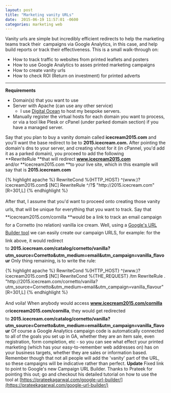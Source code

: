 ```yaml
---
layout: post
title: "Marketing vanity URLs"
date:  2015-06-19 11:57:01 -0600
categories: marketing web
---
```


Vanity urls are simple but incredibly efficient redirects to help the marketing teams track their  campaigns via Google Analytics, in this case, and help build reports or track their effectiveness. This is a small walk-through on:

*   How to track traffic to websites from printed leaflets and posters
*   How to use Google Analytics to asses printed marketing campaigns
*   How to create vanity urls
*   How to check ROI (Return on investment) for printed adverts

* * *

**Requirements**

*   Domain(s) that you want to use
*   Server with Apache (can use any other service)
    *   I use [Digital Ocean](https://m.do.co/c/d60d93080803) to host my bespoke servers.
*   Manually register the virtual hosts for each domain you want to process, or via a tool like Plesk or cPanel (under parked domain section) if you have a managed server.

Say that you plan to buy a vanity domain called **icecream2015.com** and you'll want the base redirect to be to **2015.icecream.com.** After pointing the domain's dns to your server, and creating vhost for it (in cPannel, you'd add it as a parked domain), you proceed to add the following **RewriteRule **that will redirect **www.icecream2015.com** and/or **icecream2015.com **to your live site, which in this example will say that is **2015.icecream.com**

{% highlight apache %}
RewriteCond %{HTTP_HOST} ^(www\.)?icecream2015\.com$ [NC]
RewriteRule ^/?$ "http\:\/\/2015\.icecream\.com" [R=301,L]
{% endhighlight %}

<span style="line-height: 1.75em;">After that, I assume that you'd want to proceed onto creating those vanity urls, that will be unique for everything that you want to track. Say that</span> **icecream2015.com/cornilla **<span style="line-height: 1.75em;">would be a link to track an email campaign for a Cornetto (no relation) vanilla ice cream. Well, using a</span> [Google's URL Builder tool](https://ga-dev-tools.appspot.com/campaign-url-builder/)<span style="line-height: 1.75em;"> we can easily create our campaign URLS, for example: for the link above, it would redirect to </span>**2015.icecream.com/catalog/cornetto/vanilla?utm_source=Cornetto&utm_medium=email&utm_campaign=vanilla_flavour** Only thing remaining, is to write the rule:

{% highlight apache %}
RewriteCond %{HTTP_HOST} ^(www\.)?icecream2015\.com$ [NC]
RewriteCond %{THE_REQUEST} /tm
RewriteRule . "http:\/\/2015\.icecream\.com\/cornetto\/vanilla?utm_source=Cornetto&utm_medium=email&utm_campaign=vanilla_flavour" [R=301,L]
{% endhighlight %}

<span style="line-height: 1.75em;">And voila! When anybody would access</span> **www.icecream2015.com/cornilla** <span style="line-height: 1.75em;">or</span>**icecream2015.com/cornilla**<span style="line-height: 1.75em;">, they would get redirected to </span>**2015.icecream.com/catalog/cornetto/vanilla?utm_source=Cornetto&utm_medium=email&utm_campaign=vanilla_flavour** Of course a Google Analytics campaign code is automatically connected to all of the goals you set up in GA, whether they are an item sale, even registration, form completion, etc - so you can see what effect your printed marketing (which has your easy-to-remember web addresses on) has on your business targets, whether they are sales or information based. Remember though that not all people will add the 'vanity' part of the URL, so these campaigns will be indicative rather than perfect. **Update** Fixed link to point to Google's new Campaign URL Builder. Thanks to Prateek for pointing this out; go and checkout his detailed tutorial on how to use the tool at [https://prateekagarwal.com/google-url-builder/](https://prateekagarwal.com/google-url-builder/)
